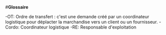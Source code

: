 #**Glossaire**

-OT: Ordre de transfert : c'est une demande créé par un coordinateur logistique pour déplacter la marchandise vers un client ou un fournisseur.
-Cordo: Coordinateur logistique 
-RE: Responsable d'exploitation